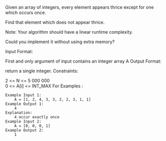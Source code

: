 Given an array of integers, every element appears thrice except for one which occurs once.

Find that element which does not appear thrice.

Note: Your algorithm should have a linear runtime complexity.

Could you implement it without using extra memory?

Input Format:

First and only argument of input contains an integer array A
Output Format:

return a single integer.
Constraints:

2 <= N <= 5 000 000  
0 <= A[i] <= INT_MAX
For Examples :
```
Example Input 1:
    A = [1, 2, 4, 3, 3, 2, 2, 3, 1, 1]
Example Output 1:
    4
Explanation:
    4 occur exactly once
Example Input 2:
    A = [0, 0, 0, 1]
Example Output 2:
    1
```
